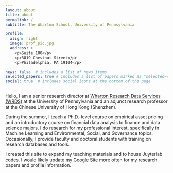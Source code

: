 ```yaml
---
layout: about
title: about
permalink: /
subtitle: The Wharton School, University of Pennsylvania

profile:
  align: right
  image: prof_pic.jpg
  address: >
    <p>Suite 100</p>
    <p>3819 Chestnut Street</p>
    <p>Philadelphia, PA 19104</p>

news: false  # includes a list of news items
selected_papers: true # includes a list of papers marked as "selected={true}"
social: true  # includes social icons at the bottom of the page
---
```


Hello, I am a senior research director at <a href='https://wrds-www.wharton.upenn.edu/'> Wharton Research Data Services (WRDS)</a> at the University of Pennsylvania and an adjunct research professor at the Chinese University of Hong Kong (Shenzhen).

During the summer, I teach a Ph.D.-level course on empirical asset pricing and an introductory course on financial data analysis to finance and data science majors. I do research for my professional interest, specifically in Machine Learning and Environmental, Social, and Governance topics. Occasionally, I provide faculty and doctoral students with training on research databases and tools.


I created this site to expand my teaching materials and to house Juyterlab codes. I would likely update <a href='https://www.ruidaiwrds.info/'>my Google Site </a> more often for my research papers and profile information.